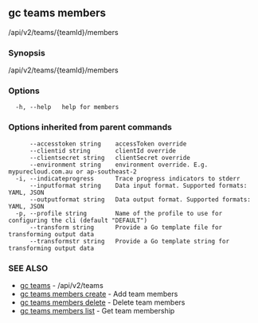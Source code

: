 ## gc teams members

/api/v2/teams/{teamId}/members

### Synopsis

/api/v2/teams/{teamId}/members

### Options

```
  -h, --help   help for members
```

### Options inherited from parent commands

```
      --accesstoken string    accessToken override
      --clientid string       clientId override
      --clientsecret string   clientSecret override
      --environment string    environment override. E.g. mypurecloud.com.au or ap-southeast-2
  -i, --indicateprogress      Trace progress indicators to stderr
      --inputformat string    Data input format. Supported formats: YAML, JSON
      --outputformat string   Data output format. Supported formats: YAML, JSON
  -p, --profile string        Name of the profile to use for configuring the cli (default "DEFAULT")
      --transform string      Provide a Go template file for transforming output data
      --transformstr string   Provide a Go template string for transforming output data
```

### SEE ALSO

* [gc teams](gc_teams.html)	 - /api/v2/teams
* [gc teams members create](gc_teams_members_create.html)	 - Add team members
* [gc teams members delete](gc_teams_members_delete.html)	 - Delete team members
* [gc teams members list](gc_teams_members_list.html)	 - Get team membership


